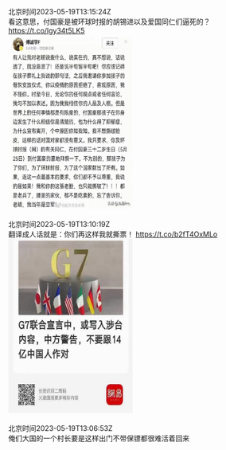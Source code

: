 北京时间2023-05-19T13:15:24Z<br>看这意思，付国豪是被环球时报的胡锡进以及爱国同仁们逼死的？ https://t.co/lgy34t5LK5<br><img src='/temp/2023/1659427515142922240_0.jpg' width='250' height='350'><br><br>北京时间2023-05-19T13:10:19Z<br>翻译成人话就是：你们再这样我就撕票！ https://t.co/b2fT4OxMLo<br><img src='/temp/2023/1659426232658960385_0.jpg' width='250' height='350'><br><br>北京时间2023-05-19T13:06:53Z<br>俺们大国的一个村长要是这样出门不带保镖都很难活着回来<br><br><br>